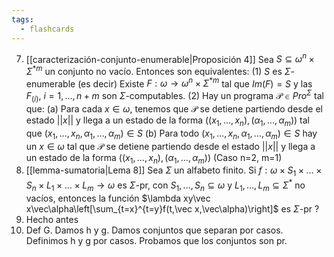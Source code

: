 ```yaml
---
tags:
  - flashcards
---
```

07. [[caracterización-conjunto-enumerable|Proposición 4]] Sea $S\subseteq\omega^{n}\times\Sigma^{*m}$ un conjunto no vacío. Entonces son equivalentes:
	(1) $S$ es $\Sigma$-enumerable
	 	(es decir) Existe $F:\omega\to\omega^{n}\times\Sigma^{*m}$ tal que $Im(F) = S$ y  las $F_{(i)},\ i=1,\dots,n+m$ son $\Sigma$-computables.
	(2) Hay un programa $\mathcal P\in Pro^{\Sigma}$ tal que:
	 	(a) Para cada $x\in\omega$, tenemos que $\mathcal P$ se detiene partiendo desde el estado $||x||$ y llega a un estado de la forma $((x_1,\dots,x_n),(\alpha_1,\dots,\alpha_m))$ tal que $(x_1,\dots,x_n,\alpha_1,\dots,\alpha_m)\in S$
	 	(b) Para todo $(x_1,\dots,x_n,\alpha_1,\dots,\alpha_m)\in S$ hay un $x\in\omega$ tal que $\mathcal P$ se detiene partiendo desde el estado $||x||$ y llega a un estado de la forma $((x_1,\dots,x_n),(\alpha_1,\dots,\alpha_m))$
	(Caso n=2, m=1)
08. [[lemma-sumatoria|Lema 8]] Sea $\Sigma$ un alfabeto finito. Si $f:\omega\times S_1\times\dots\times S_n\times L_1\times\dots\times L_m\to\omega$ es $\Sigma$-pr, con $S_1,\dots,S_n\subseteq\omega$ y $L_1,\dots,L_m\subseteq\Sigma^*$ no vacíos, entonces la función $\lambda xy\vec x\vec\alpha\left[\sum_{t=x}^{t=y}f(t,\vec x,\vec\alpha)\right]$ es $\Sigma$-pr
?
07. Hecho antes
08. Def G. Damos h y g. Damos conjuntos que separan por casos. Definimos h y g por casos. Probamos que los conjuntos son pr.
<!--SR:!2024-07-19,4,270-->